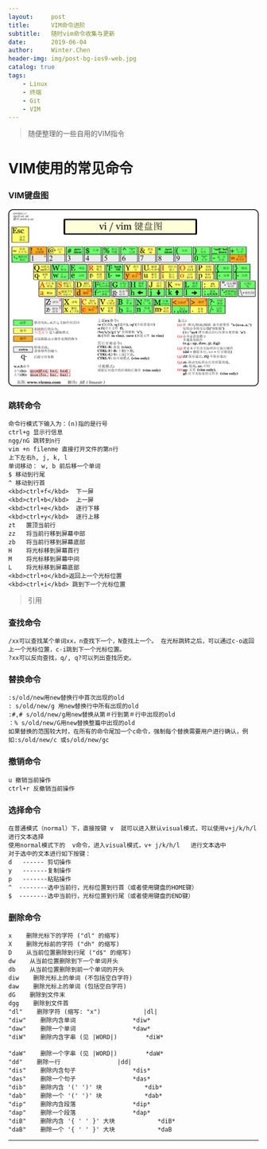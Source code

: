 ```yaml
---
layout:     post
title:      VIM命令进阶 
subtitle:   随时vim命令收集与更新 
date:       2019-06-04
author:     Winter.Chen
header-img: img/post-bg-ios9-web.jpg
catalog: true
tags:
    - Linux
    - 终端
    - Git
    - VIM
---
```


>随便整理的一些自用的VIM指令
# VIM使用的常见命令

### VIM键盘图
![vim键盘图](/img/vim-key.png)

### 跳转命令
	命令行模式下输入为：(n)指的是行号
	ctrl+g 显示行信息
	ngg/nG 跳转到n行
	vim +n filenme 直接打开文件的第n行
	上下左右h, j, k, l
	单词移动： w, b 前后移一个单词
	$ 移动到行尾
	^ 移动到行首
	<kbd>ctrl+f</kbd>  下一屏
	<kbd>ctrl+b</kbd>  上一屏
	<kbd>ctrl+e</kbd>  逐行下移
	<kbd>ctrl+y</kbd>  逐行上移
	zt   置顶当前行
	zz   将当前行移到屏幕中部
	zb   将当前行移到屏幕底部
	H    将光标移到屏幕首行
	M    将光标移到屏幕中间
	L    将光标移到屏幕底部
	<kbd>ctrl+o</kbd>返回上一个光标位置
	<kbd>ctrl+i</kbd> 跳到下一个光标位置
>引用
### 查找命令
	/xx可以查找某个单词xx，n查找下一个，N查找上一个。 在光标跳转之后，可以通过c-o返回上一个光标位置，c-i跳到下一个光标位置。
	?xx可以反向查找，q/, q?可以列出查找历史。

### 替换命令
	:s/old/new用new替换行中首次出现的old
	: s/old/new/g 用new替换行中所有出现的old
	:#,# s/old/new/g用new替换从第＃行到第＃行中出现的old
	：% s/old/new/G用new替换整篇中出现的old
	如果替换的范围较大时，在所有的命令尾加一个c命令，强制每个替换需要用户进行确认，例如:s/old/new/c 或s/old/new/gc

### 撤销命令
	u 撤销当前操作
	ctrl+r 反撤销当前操作

### 选择命令
	在普通模式（normal）下，直接按键 v  就可以进入默认visual模式，可以使用v+j/k/h/l 进行文本选择
	使用normal模式下的  v命令，进入visual模式，v+ j/k/h/l   进行文本选中
	对于选中的文本进行如下按键：
	d   ------ 剪切操作
	y   -------复制操作
	p   -------粘贴操作
	^  --------选中当前行，光标位置到行首（或者使用键盘的HOME键）
	$  --------选中当前行，光标位置到行尾（或者使用键盘的END键）

### 删除命令
	x    删除光标下的字符 ("dl" 的缩写)
	X    删除光标前的字符 ("dh" 的缩写)
	D    从当前位置删除到行尾 ("d$" 的缩写)
	dw    从当前位置删除到下一个单词开头
	db    从当前位置删除到前一个单词的开头
	diw    删除光标上的单词 (不包括空白字符)
	daw    删除光标上的单词 (包括空白字符)
	dG    删除到文件末
	dgg    删除到文件首
	"dl"    删除字符 (缩写: "x")            |dl|
	"diw"    删除内含单词                *diw*
	"daw"    删除一个单词                *daw*
	"diW"    删除内含字串 (见 |WORD|)        *diW*

	"daW"    删除一个字串 (见 |WORD|)        *daW*
	"dd"    删除一行                |dd|
	"dis"    删除内含句子                *dis*
	"das"    删除一个句子                *das*
	"dib"    删除内含 '(' ')' 块            *dib*
	"dab"    删除一个 '(' ')' 块            *dab*
	"dip"    删除内含段落                *dip*
	"dap"    删除一个段落                *dap*
	"diB"    删除内含 '{ ' ' }' 大块            *diB*
	"daB"    删除一个 '{ ' ' }' 大块            *daB
---------------------
